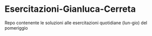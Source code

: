 # Esercitazioni-Gianluca-Cerreta
Repo contenente le soluzioni alle esercitazioni quotidiane (lun-gio) del pomeriggio 
